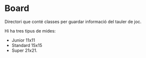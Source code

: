 # Board

Directori que conté classes per guardar informació del tauler de joc.

Hi ha tres tipus de mides:
- Junior 11x11
- Standard 15x15
- Super 21x21.